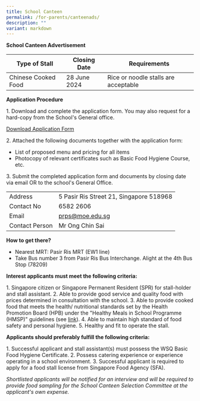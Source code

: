 ```yaml
---
title: School Canteen
permalink: /for-parents/canteenads/
description: ""
variant: markdown
---
```

**School Canteen Advertisement**



| Type of Stall | Closing Date | Requirements |
| -------- | -------- | -------- |
| Chinese Cooked Food    | 28 June 2024     | Rice or noodle stalls are acceptable  |


**Application Procedure**

1\. Download and complete the application form. You may also request for a hard-copy from the School's General office.

[Download Application Form](https://file.go.gov.sg/canteenstall.pdf)

2\. Attached the following documents together with the application form:


* List of proposed menu and pricing for all items
* Photocopy of relevant certificates such as Basic Food Hygiene Course, etc. 

3\. Submit the completed application form and documents by closing date via email OR to the school's General Office.



| |  |  
| -------- | -------- | 
| Address  | 5 Pasir Ris Street 21, Singapore 518968    | 
|Contact No| 6582 2606|
|Email| prps@moe.edu.sg |
|Contact Person| Mr Ong Chin Sai|

**How to get there?**

* Nearest MRT: Pasir Ris MRT (EW1 line)
* Take Bus number 3 from Pasir Ris Bus Interchange. Alight at the 4th Bus Stop (78209)

**Interest applicants must meet the following criteria:**

1\. Singapore citizen or Singapore Permanent Resident (SPR) for stall-holder and stall assistant.
2\. Able to provide good service and quality food with prices determined in consultation with the school.
3\. Able to provide cooked food that meets the health/ nutritional standards set by the Health Promotion Board (HPB) under the "Healthy Meals in School Programme (HMSP)" guidelines (see [link](https://www.hpb.gov.sg/schools/school-programmes/healthy-meals-in-schools-programme)).
4\. Able to maintain high standard of food safety and personal hygiene.
5\. Healthy and fit to operate the stall.

**Applicants should preferably fulfill the following criteria:**

1\. Successful applicant and stall assistant(s) must possess the WSQ Basic Food Hygiene Certificate.
2\. Possess catering experience or experience operating in a school environment.
3\. Successful applicant is required to apply for a food stall license from Singapore Food Agency (SFA).

*Shortlisted applicants will be notified for an interview and will be required to provide food sampling for the School Canteen Selection Committee at the applicant's own expense.*